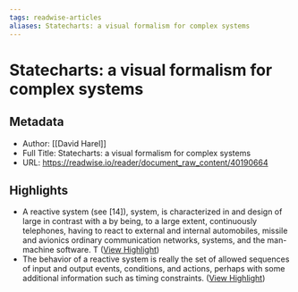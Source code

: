 ```yaml
---
tags: readwise-articles
aliases: Statecharts: a visual formalism for complex systems
---
```

# Statecharts: a visual formalism for complex systems

## Metadata
- Author: [[David Harel]]
- Full Title: Statecharts: a visual formalism for complex systems
- URL: https://readwise.io/reader/document_raw_content/40190664

## Highlights
- A reactive system (see [14]), system, is characterized in and design of large in contrast with a by being, to a large extent, continuously telephones, having to react to external and internal automobiles, missile and avionics ordinary communication networks, systems, and the man-machine software. T ([View Highlight](https://read.readwise.io/read/01j2hk5dhjdf8pmxrb0hzcpj8c))
- The behavior of a reactive system is really the set of allowed sequences of input and output events, conditions, and actions, perhaps with some additional information such as timing constraints. ([View Highlight](https://read.readwise.io/read/01j2hkrxf3shnmbzkbegsm1aqe))
